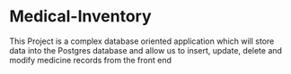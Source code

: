 # Medical-Inventory
This Project is a complex database oriented application which will store data into the Postgres database and allow us to insert, update, delete and modify medicine records from the front end
